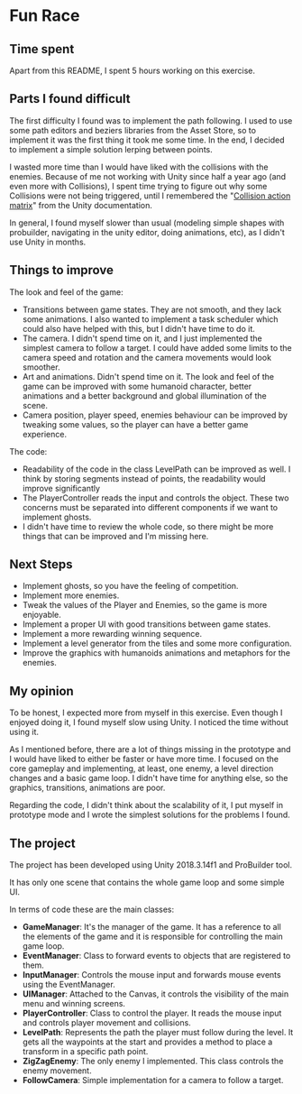 # Fun Race

## Time spent
Apart from this README, I spent 5 hours working on this exercise.

## Parts I found difficult

The first difficulty I found was to implement the path following. I used to use some path editors and beziers libraries from the Asset Store, so to implement it was the first thing it took me some time. In the end, I decided to implement a simple solution lerping between points.

I wasted more time than I would have liked with the collisions with the enemies. Because of me not working with Unity since half a year ago (and even more with Collisions), I spent time trying to figure out why some Collisions were not being triggered, until I remembered the "[Collision action matrix](https://docs.unity3d.com/Manual/CollidersOverview.html)" from the Unity documentation. 

In general, I found myself slower than usual (modeling simple shapes with probuilder, navigating in the unity editor, doing animations, etc), as I didn't use Unity in months.

## Things to improve
The look and feel of the game:
 - Transitions between game states. They are not smooth, and they lack some animations. I also wanted to implement a task scheduler which could also have helped with this, but I didn't have time to do it.
 - The camera. I didn't spend time on it, and I just implemented the simplest camera to follow a target. I could have added some limits to the camera speed and rotation and the camera movements would look smoother.
 - Art and animations. Didn't spend time on it. The look and feel of the game can be improved with some humanoid character, better animations and a better background and global illumination of the scene.
 - Camera position, player speed, enemies behaviour can be improved by tweaking some values, so the player can have a better game experience.

The code:
- Readability of the code in the class LevelPath can be improved as well. I think by storing segments instead of points, the readability would improve significantly
 - The PlayerController reads the input and controls the object. These two concerns must be separated into different components if we want to implement ghosts.
 - I didn't have time to review the whole code, so there might be more things that can be improved and I'm missing here.

## Next Steps
 - Implement ghosts, so you have the feeling of competition.
 - Implement more enemies.
 - Tweak the values of the Player and Enemies, so the game is more enjoyable.
 - Implement a proper UI with good transitions between game states.
 - Implement a more rewarding winning sequence.
 - Implement a level generator from the tiles and some more configuration.
 - Improve the graphics with humanoids animations and metaphors for the enemies.

## My opinion

To be honest, I expected more from myself in this exercise. Even though I enjoyed doing it, I found myself slow using Unity. I noticed the time without using it.

As I mentioned before, there are a lot of things missing in the prototype and I would have liked to either be faster or have more time. I focused on the core gameplay and implementing, at least, one enemy, a level direction changes and a basic game loop. I didn't have time for anything else, so the graphics, transitions, animations are poor.

Regarding the code, I didn't think about the scalability of it, I put myself in prototype mode and I wrote the simplest solutions for the problems I found.

## The project

The project has been developed using Unity 2018.3.14f1 and ProBuilder tool.

It has only one scene that contains the whole game loop and some simple UI.

In terms of code these are the main classes:
 - **GameManager**: It's the manager of the game. It has a reference to all the elements of the game and it is responsible for controlling the main game loop.
 - **EventManager**: Class to forward events to objects that are registered to them.
 - **InputManager**: Controls the mouse input and forwards mouse events using the EventManager.
 - **UIManager**: Attached to the Canvas, it controls the visibility of the main menu and winning screens.
 - **PlayerController**: Class to control the player. It reads the mouse input and controls player movement and collisions.
 - **LevelPath**: Represents the path the player must follow during the level. It gets all the waypoints at the start and provides a method to place a transform in a specific path point.
 - **ZigZagEnemy**: The only enemy I implemented. This class controls the enemy movement.
 - **FollowCamera**: Simple implementation for a camera to follow a target.

